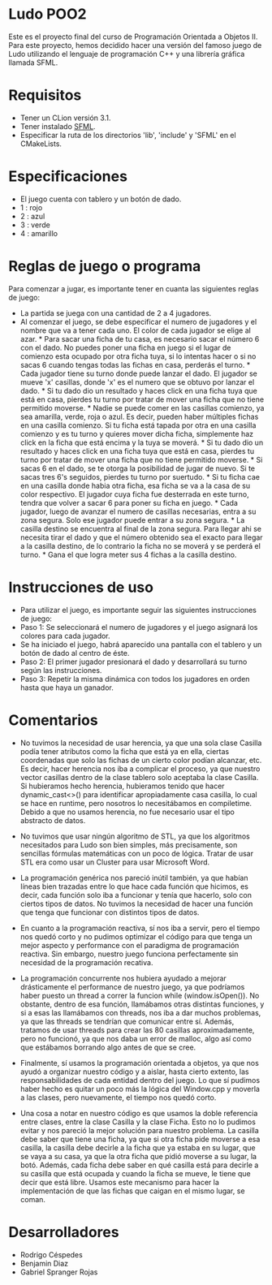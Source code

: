 # Ludo POO2

   Este es el proyecto final del curso de Programación Orientada a Objetos II. Para este proyecto, hemos decidido hacer una versión del famoso juego de Ludo utilizando el lenguaje de programación C++ y una librería gráfica llamada SFML.

# Requisitos

   * Tener un CLion versión 3.1.
   * Tener instalado [SFML](https://www.sfml-dev.org/download.php).
   * Especificar la ruta de los directorios 'lib', 'include' y 'SFML' en el CMakeLists.

# Especificaciones
* El juego cuenta con tablero y un botón de dado.
* 1 : rojo 
* 2 : azul 
* 3 : verde
* 4 : amarillo
	
# Reglas de juego o programa
   Para comenzar a jugar, es importante tener en cuanta las siguientes reglas de juego:
    
   * La partida se juega con una cantidad de 2 a 4 jugadores.
   * Al comenzar el juego, se debe especificar el numero de jugadores y el nombre que va a tener cada uno. El color de cada jugador se elige al azar.
    * Para sacar una ficha de tu casa, es necesario sacar el número 6 con el dado. No puedes poner una ficha en juego si el lugar de comienzo esta ocupado por otra ficha tuya, si lo intentas hacer o si no sacas 6 cuando tengas todas las fichas en casa, perderás el turno.
    * Cada jugador tiene su turno donde puede lanzar el dado. El jugador se mueve 'x' casillas, donde 'x' es el numero que se obtuvo por lanzar el dado.
    * Si tu dado dio un resultado y haces click en una ficha tuya que está en casa, pierdes tu turno por tratar de mover una ficha que no tiene permitido moverse.
    * Nadie se puede comer en las casillas comienzo, ya sea amarilla, verde, roja o azul. Es decir, pueden haber múltiples fichas en una casilla comienzo. Si tu ficha está tapada por otra en una casilla comienzo y es tu turno y quieres mover dicha ficha, simplemente haz click en la ficha que está encima y la tuya se moverá.
    * Si tu dado dio un resultado y haces click en una ficha tuya que está en casa, pierdes tu turno por tratar de mover una ficha que no tiene permitido moverse.
    * Si sacas 6 en el dado, se te otorga la posibilidad de jugar de nuevo. Si te sacas tres 6's seguidos, pierdes tu turno por suertudo.
    * Si tu ficha cae en una casilla donde habia otra ficha, esa ficha se va a la casa de su color respectivo. El jugador cuya ficha fue desterrada en este turno, tendra que volver a sacar 6 para poner su ficha en juego.
    * Cada jugador, luego de avanzar el numero de casillas necesarias, entra a su zona segura. Solo ese jugador puede entrar a su zona segura.
    * La casilla destino se encuentra al final de la zona segura. Para llegar ahi se necesita tirar el dado y que el número obtenido sea el exacto para llegar a la casilla destino, de lo contrario la ficha no se moverá y se perderá el turno.
    * Gana el que logra meter sus 4 fichas a la casilla destino.
    
# Instrucciones de uso
   * Para utilizar el juego, es importante seguir las siguientes instrucciones de juego:
   * Paso 1: Se seleccionará el numero de jugadores y el juego asignará los colores para cada jugador.
   * Se ha iniciado el juego, habrá aparecido una pantalla con el tablero y un botón de dado al centro de éste.
   * Paso 2: El primer jugador presionará el dado y desarrollará su turno según las instrucciones.
   * Paso 3: Repetir la misma dinámica con todos los jugadores en orden hasta que haya un ganador.

# Comentarios

* No tuvimos la necesidad de usar herencia, ya que una sola clase Casilla podía tener atributos como la ficha que está ya en ella, ciertas coordenadas que solo las fichas de un cierto color podían alcanzar, etc. Es decir, hacer herencia nos iba a complicar el proceso, ya que nuestro vector casillas dentro de la clase tablero solo aceptaba la clase Casilla. Si hubieramos hecho herencia, hubieramos tenido que hacer dynamic_cast<>() para identificar apropiadamente casa casilla, lo cual se hace en runtime, pero nosotros lo necesitábamos en compiletime. Debido a que no usamos herencia, no fue necesario usar el tipo abstracto de datos.

* No tuvimos que usar ningún algoritmo de STL, ya que los algoritmos necesitados para Ludo son bien simples, más precisamente, son sencillas fórmulas matemáticas con un poco de lógica. Tratar de usar STL era como usar un Cluster para usar Microsoft Word.

* La programación genérica nos pareció inútil también, ya que habían líneas bien trazadas entre lo que hace cada función que hicimos, es decir, cada función solo iba a funcionar y tenía que hacerlo, solo con ciertos tipos de datos. No tuvimos la necesidad de hacer una función que tenga que funcionar con distintos tipos de datos.

* En cuanto a la programación reactiva, sí nos iba a servir, pero el tiempo nos quedó corto y no pudimos optimizar el código para que tenga un mejor aspecto y performance con el paradigma de programación reactiva. Sin embargo, nuestro juego funciona perfectamente sin necesidad de la programación recativa.

* La programación concurrente nos hubiera ayudado a mejorar drásticamente el performance de nuestro juego, ya que podríamos haber puesto un thread a correr la funcion while (window.isOpen()). No obstante, dentro de esa función, llamábamos otras distintas funciones, y si a esas las llamábamos con threads, nos iba a dar muchos problemas, ya que las threads se tendrían que comunicar entre sí. Además, tratamos de usar threads para crear las 80 casillas aproximadamente, pero no funcionó, ya que nos daba un error de malloc, algo así como que estábamos borrando algo antes de que se cree.

* Finalmente, sí usamos la programación orientada a objetos, ya que nos ayudó a organizar nuestro código y a aislar, hasta cierto extento, las responsabilidades de cada entidad dentro del juego. Lo que sí pudimos haber hecho es quitar un poco más la lógica del Window.cpp y moverla a las clases, pero nuevamente, el tiempo nos quedó corto.

* Una cosa a notar en nuestro código es que usamos la doble referencia entre clases, entre la clase Casilla y la clase Ficha. Esto no lo pudimos evitar y nos pareció la mejor solución para nuestro problema. La casilla debe saber que tiene una ficha, ya que si otra ficha pide moverse a esa casilla, la casilla debe decirle a la ficha que ya estaba en su lugar, que se vaya a su casa, ya que la otra ficha que pidió moverse a su lugar, la botó. Además, cada ficha debe saber en qué casilla está para decirle a su casilla que está ocupada y cuando la ficha se mueve, le tiene que decir que está libre. 
Usamos este mecanismo para hacer la implementación de que las fichas que caigan en el mismo lugar, se coman.

# Desarrolladores

   * Rodrigo Céspedes
   * Benjamin Diaz
   * Gabriel Spranger Rojas
